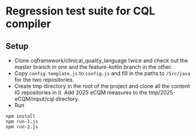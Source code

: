 # Regression test suite for CQL compiler

## Setup

* Clone cqframework/clinical_quality_language twice and check out the master branch in one and the feature-kotlin branch in the other. 
* Copy `config.template.js` to `config.js` and fill in the paths to `/Src/java` for the two repositories.
* Create tmp directory in the root of the project and clone all the content IG repositories in it. Add 2025 eCQM measures to the tmp/2025-eCQM/input/cql directory.
* Run

```shell
npm install
npm run-1.js
npm run-2.js
```